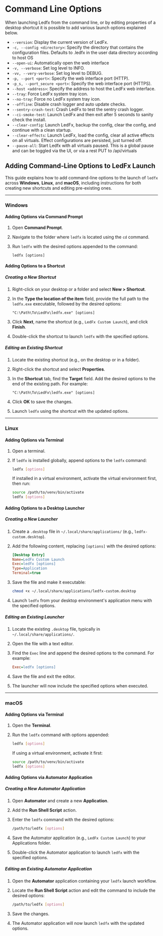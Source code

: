 # Command Line Options

When launching Ledfx from the command line, or by editing properties of a desktop shortcut it is possible to add various launch options explained below.

- `--version`: Display the current version of LedFx.
- `-c, --config <directory>`: Specify the directory that contains the configuration files. Defaults to .ledfx in the user data directory according to host OS
- `--open-ui`: Automatically open the web interface
- `-v, --verbose`: Set log level to INFO.
- `-vv, --very-verbose`: Set log level to DEBUG.
- `-p, --port <port>`: Specify the web interface port (HTTP).
- `-p_s, --port_secure <port>`: Specify the web interface port (HTTPS).
- `--host <address>`: Specify the address to host the LedFx web interface.
- `--tray`: Force LedFx system tray icon.
- `--no-tray`: Force no LedFx system tray icon.
- `--offline`: Disable crash logger and auto update checks.
- `--sentry-crash-test`: Crash LedFx to test the sentry crash logger.
- `--ci-smoke-test`: Launch LedFx and then exit after 5 seconds to sanity check the install.
- `--clear-config`: Launch LedFx, backup the config, clear the config, and continue with a clean startup.
- `--clear-effects`: Launch LedFx, load the config, clear all active effects on all virtuals. Effect configurations are persisted, just turned off.
- `--pause-all`: Start Ledfx with all virtuals paused. This is a global pause and can be toggled via the UI, or via a rest PUT to /api/virtuals


## Adding Command-Line Options to LedFx Launch

This guide explains how to add command-line options to the launch of `ledfx` across **Windows**, **Linux**, and **macOS**, including instructions for both creating new shortcuts and editing pre-existing ones.

---

### Windows

#### Adding Options via Command Prompt

1. Open **Command Prompt**.
2. Navigate to the folder where `ledfx` is located using the `cd` command.
3. Run `ledfx` with the desired options appended to the command:

   ```console
   ledfx [options]
   ```

#### Adding Options to a Shortcut

##### Creating a New Shortcut
1. Right-click on your desktop or a folder and select **New > Shortcut**.
2. In the **Type the location of the item** field, provide the full path to the `ledfx.exe` executable, followed by the desired options:

   ```console
   "C:\Path\To\LedFx\ledfx.exe" [options]
   ```

3. Click **Next**, name the shortcut (e.g., `LedFx Custom Launch`), and click **Finish**.
4. Double-click the shortcut to launch `ledfx` with the specified options.

##### Editing an Existing Shortcut
1. Locate the existing shortcut (e.g., on the desktop or in a folder).
2. Right-click the shortcut and select **Properties**.
3. In the **Shortcut** tab, find the **Target** field. Add the desired options to the end of the existing path. For example:

   ```console
   "C:\Path\To\LedFx\ledfx.exe" [options]
   ```

4. Click **OK** to save the changes.
5. Launch `ledfx` using the shortcut with the updated options.

---

### Linux

#### Adding Options via Terminal

1. Open a terminal.
2. If `ledfx` is installed globally, append options to the `ledfx` command:

   ```bash
   ledfx [options]
   ```

   If installed in a virtual environment, activate the virtual environment first, then run:

   ```bash
   source /path/to/venv/bin/activate
   ledfx [options]
   ```

#### Adding Options to a Desktop Launcher

##### Creating a New Launcher
1. Create a `.desktop` file in `~/.local/share/applications/` (e.g., `ledfx-custom.desktop`).
2. Add the following content, replacing `[options]` with the desired options:

   ```ini
   [Desktop Entry]
   Name=LedFx Custom Launch
   Exec=ledfx [options]
   Type=Application
   Terminal=true
   ```

3. Save the file and make it executable:

   ```bash
   chmod +x ~/.local/share/applications/ledfx-custom.desktop
   ```

4. Launch `ledfx` from your desktop environment's application menu with the specified options.

##### Editing an Existing Launcher
1. Locate the existing `.desktop` file, typically in `~/.local/share/applications/`.
2. Open the file with a text editor.
3. Find the `Exec` line and append the desired options to the command. For example:

   ```ini
   Exec=ledfx [options]
   ```

4. Save the file and exit the editor.
5. The launcher will now include the specified options when executed.

---

### macOS

#### Adding Options via Terminal

1. Open the **Terminal**.
2. Run the `ledfx` command with options appended:

   ```bash
   ledfx [options]
   ```

   If using a virtual environment, activate it first:

   ```bash
   source /path/to/venv/bin/activate
   ledfx [options]
   ```

#### Adding Options via Automator Application

##### Creating a New Automator Application
1. Open **Automator** and create a new **Application**.
2. Add the **Run Shell Script** action.
3. Enter the `ledfx` command with the desired options:

   ```bash
   /path/to/ledfx [options]
   ```

4. Save the Automator application (e.g., `LedFx Custom Launch`) to your Applications folder.
5. Double-click the Automator application to launch `ledfx` with the specified options.

##### Editing an Existing Automator Application
1. Open the **Automator** application containing your `ledfx` launch workflow.
2. Locate the **Run Shell Script** action and edit the command to include the desired options:

   ```bash
   /path/to/ledfx [options]
   ```

3. Save the changes.
4. The Automator application will now launch `ledfx` with the updated options.
